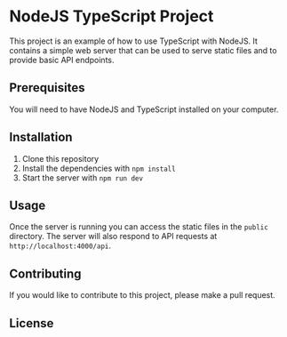 # NodeJS TypeScript Project

This project is an example of how to use TypeScript with NodeJS. It contains a simple web server that can be used to serve static files and to provide basic API endpoints.

## Prerequisites

You will need to have NodeJS and TypeScript installed on your computer.

## Installation

1. Clone this repository
2. Install the dependencies with `npm install`
3. Start the server with `npm run dev`

## Usage

Once the server is running you can access the static files in the `public` directory. The server will also respond to API requests at `http://localhost:4000/api`.

## Contributing

If you would like to contribute to this project, please make a pull request.

## License
